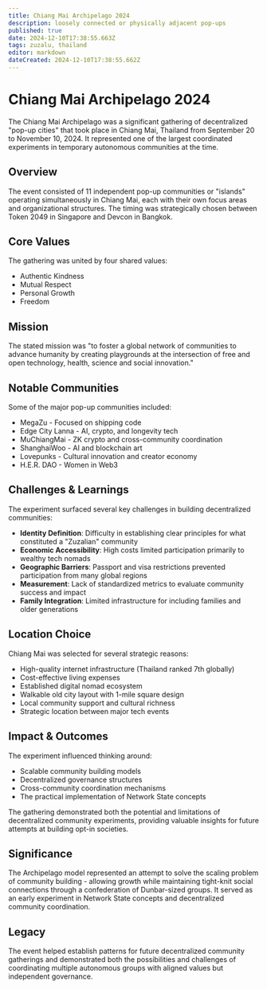 ```yaml
---
title: Chiang Mai Archipelago 2024
description: loosely connected or physically adjacent pop-ups
published: true
date: 2024-12-10T17:38:55.663Z
tags: zuzalu, thailand
editor: markdown
dateCreated: 2024-12-10T17:38:55.662Z
---
```


# Chiang Mai Archipelago 2024

The Chiang Mai Archipelago was a significant gathering of decentralized "pop-up cities" that took place in Chiang Mai, Thailand from September 20 to November 10, 2024. It represented one of the largest coordinated experiments in temporary autonomous communities at the time.

## Overview

The event consisted of 11 independent pop-up communities or "islands" operating simultaneously in Chiang Mai, each with their own focus areas and organizational structures. The timing was strategically chosen between Token 2049 in Singapore and Devcon in Bangkok.

## Core Values

The gathering was united by four shared values:
- Authentic Kindness
- Mutual Respect  
- Personal Growth
- Freedom

## Mission

The stated mission was "to foster a global network of communities to advance humanity by creating playgrounds at the intersection of free and open technology, health, science and social innovation."

## Notable Communities

Some of the major pop-up communities included:

- MegaZu - Focused on shipping code
- Edge City Lanna - AI, crypto, and longevity tech
- MuChiangMai - ZK crypto and cross-community coordination
- ShanghaiWoo - AI and blockchain art
- Lovepunks - Cultural innovation and creator economy
- H.E.R. DAO - Women in Web3

## Challenges & Learnings

The experiment surfaced several key challenges in building decentralized communities:

- **Identity Definition**: Difficulty in establishing clear principles for what constituted a "Zuzalian" community
- **Economic Accessibility**: High costs limited participation primarily to wealthy tech nomads
- **Geographic Barriers**: Passport and visa restrictions prevented participation from many global regions
- **Measurement**: Lack of standardized metrics to evaluate community success and impact
- **Family Integration**: Limited infrastructure for including families and older generations

## Location Choice

Chiang Mai was selected for several strategic reasons:
- High-quality internet infrastructure (Thailand ranked 7th globally)
- Cost-effective living expenses
- Established digital nomad ecosystem
- Walkable old city layout with 1-mile square design
- Local community support and cultural richness
- Strategic location between major tech events

## Impact & Outcomes

The experiment influenced thinking around:
- Scalable community building models
- Decentralized governance structures
- Cross-community coordination mechanisms
- The practical implementation of Network State concepts

The gathering demonstrated both the potential and limitations of decentralized community experiments, providing valuable insights for future attempts at building opt-in societies.

## Significance

The Archipelago model represented an attempt to solve the scaling problem of community building - allowing growth while maintaining tight-knit social connections through a confederation of Dunbar-sized groups. It served as an early experiment in Network State concepts and decentralized community coordination.

## Legacy

The event helped establish patterns for future decentralized community gatherings and demonstrated both the possibilities and challenges of coordinating multiple autonomous groups with aligned values but independent governance.


